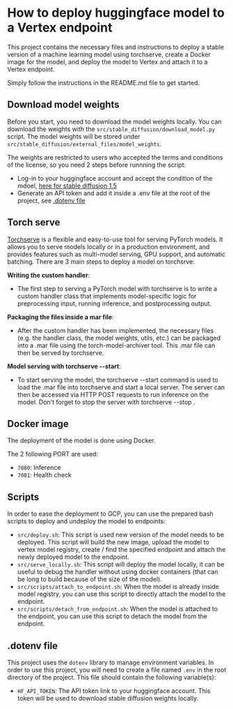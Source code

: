# How to deploy huggingface model to a Vertex endpoint

This project contains the necessary files and instructions to deploy a stable version of a machine learning model using torchserve, create a Docker image for the model, and deploy the model to Vertex and attach it to a Vertex endpoint.

Simply follow the instructions in the README.md file to get started.

## Download model weights

Before you start, you need to download the model weights locally. You can download the weights with the `src/stable_diffusion/download_model.py` script. The model weights will be stored under `src/stable_diffusion/external_files/model_weights`.

The weights are restricted to users who accepted the terms and conditions of the license, so you need 2 steps before runnning the script:
- Log-in to your huggingface account and accept the condition of the mdoel, [here for stable diffusion 1.5](https://huggingface.co/runwayml/stable-diffusion-v1-5)
- Generate an API token and add it inside a .env file at the root of the project, see [.dotenv file](#dotenv-file)


## Torch serve

[Torchserve](https://github.com/pytorch/serve) is a flexible and easy-to-use tool for serving PyTorch models. It allows you to serve models locally or in a production environment, and provides features such as multi-model serving, GPU support, and automatic batching. There are 3 main steps to deploy a model on torchsrve:

**Writing the custom handler**: 
- The first step to serving a PyTorch model with torchserve is to write a custom handler class that implements model-specific logic for preprocessing input, running inference, and postprocessing output.

**Packaging the files inside a mar file**: 
- After the custom handler has been implemented, the necessary files (e.g. the handler class, the model weights, utils, etc.) can be packaged into a .mar file using the torch-model-archiver tool. This .mar file can then be served by torchserve.

**Model serving with torchserve --start**: 
- To start serving the model, the torchserve --start command is used to load the .mar file into torchserve and start a local server. The server can then be accessed via HTTP POST requests to run inference on the model. Don't forget to stop the server with torchserve --stop .

## Docker image

The deployment of the model is done using Docker.

The 2 following PORT are used:
- `7080`: Inference
- `7081`: Health check

## Scripts

In order to ease the deployment to GCP, you can use the prepared bash scripts to deploy and undeploy the model to endpoints:
- `src/deploy.sh`: This script is used new version of the model needs to be deployed. This script will build the new image, upload the model to vertex model registry, create / find the specified endpoint and attach the newly deployed model to the endpoint.
- `src/serve_locally.sh`: This script will deploy the model locally, it can be useful to debug the handler without using docker containers (that can be long to build because of the size of the model).
- `src/scripts/attach_to_endpoint.sh`: When the model is already inside model registry, you can use this script to directly attach the model to the endpoint.
- `src/scripts/detach_from_endpoint.sh`: When the model is attached to the endpoint, you can use this script to detach the model from the endpoint.


## .dotenv file

This project uses the `dotenv` library to manage environment variables. In order to use this project, you will need to create a file named `.env` in the root directory of the project. This file should contain the following variable(s):

- `HF_API_TOKEN`: The API token link to your huggingface account. This token will be used to download stable diffusion weights locally.